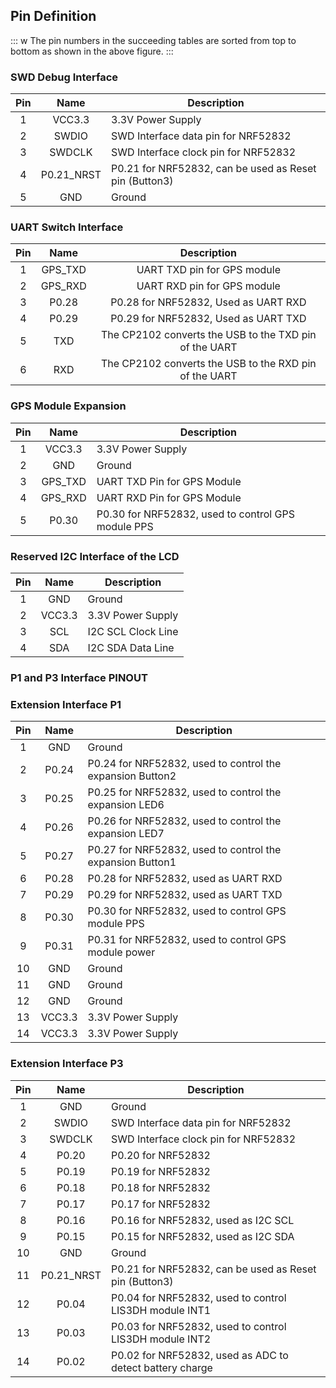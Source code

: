 ## Pin Definition

<rk-img
  src="/assets/images/datasheet/rak815/rak815-interface.png"
  width="100%"
  figure-number="4"
  caption="RAK815 Interface"
/>

::: w
The pin numbers in the succeeding tables are sorted from top to bottom as shown in the above figure.
:::

### SWD Debug Interface

<rk-img
  src="/assets/images/datasheet/rak815/rak815-swd-debug-interface.jpg"
  width="40%"
  figure-number="5"
  caption="RAK815 SWD Debug Interface"
/>


|  Pin  |    Name     | Description                                            |
| :---: | :---------: | ------------------------------------------------------ |
|   1   |   VCC3.3    | 3.3V Power Supply                                      |
|   2   |    SWDIO    | SWD Interface data pin for NRF52832                    |
|   3   |   SWDCLK    | SWD Interface clock pin for NRF52832                   |
|   4   | P0.21\_NRST | P0.21 for NRF52832, can be used as Reset pin (Button3) |
|   5   |     GND     | Ground                                                 |

### UART Switch Interface

<rk-img
  src="/assets/images/datasheet/rak815/rak815-uart-switch-interface.jpg"
  width="65%"
  figure-number="6"
  caption="RAK815 UART Switch Interface"
/>

|  Pin  |   Name   |                      Description                       |
| :---: | :------: | :----------------------------------------------------: |
|   1   | GPS\_TXD |              UART TXD pin for GPS module               |
|   2   | GPS\_RXD |              UART RXD pin for GPS module               |
|   3   |  P0.28   |          P0.28 for NRF52832, Used as UART RXD          |
|   4   |  P0.29   |          P0.29 for NRF52832, Used as UART TXD          |
|   5   |   TXD    | The CP2102 converts the USB to the TXD pin of the UART |
|   6   |   RXD    | The CP2102 converts the USB to the RXD pin of the UART |


### GPS Module Expansion

<rk-img
  src="/assets/images/datasheet/rak815/rak815-gps-module-expansion.jpg"
  width="40%"
  figure-number="7"
  caption="RAK815 GPS Module Expansion"
/>


|  Pin  |   Name   | Description                                        |
| :---: | :------: | -------------------------------------------------- |
|   1   |  VCC3.3  | 3.3V Power Supply                                  |
|   2   |   GND    | Ground                                             |
|   3   | GPS\_TXD | UART TXD Pin for GPS Module                        |
|   4   | GPS\_RXD | UART RXD Pin for GPS Module                        |
|   5   |  P0.30   | P0.30 for NRF52832, used to control GPS module PPS |

### Reserved I2C Interface of the LCD

<rk-img
  src="/assets/images/datasheet/rak815/rak815-reserved-i2c-interface.jpg"
  width="65%"
  figure-number="8"
  caption="RAK815 Reserved I2C Interface"
/>

|  Pin  |  Name  | Description        |
| :---: | :----: | ------------------ |
|   1   |  GND   | Ground             |
|   2   | VCC3.3 | 3.3V Power Supply  |
|   3   |  SCL   | I2C SCL Clock Line |
|   4   |  SDA   | I2C SDA Data Line  |

### P1 and P3 Interface PINOUT

<rk-img
  src="/assets/images/datasheet/rak815/rak815-p1-and-p3-pinout.jpg"
  width="75%"
  figure-number="9"
  caption="RAK815 P1 and P3 Pinout"
/>


### Extension Interface P1

|  Pin  |  Name  | Description                                               |
| :---: | :----: | --------------------------------------------------------- |
|   1   |  GND   | Ground                                                    |
|   2   | P0.24  | P0.24 for NRF52832, used to control the expansion Button2 |
|   3   | P0.25  | P0.25 for NRF52832, used to control the expansion LED6    |
|   4   | P0.26  | P0.26 for NRF52832, used to control the expansion LED7    |
|   5   | P0.27  | P0.27 for NRF52832, used to control the expansion Button1 |
|   6   | P0.28  | P0.28 for NRF52832, used as UART RXD                      |
|   7   | P0.29  | P0.29 for NRF52832, used as UART TXD                      |
|   8   | P0.30  | P0.30 for NRF52832, used to control GPS module PPS        |
|   9   | P0.31  | P0.31 for NRF52832, used to control GPS module power      |
|  10   |  GND   | Ground                                                    |
|  11   |  GND   | Ground                                                    |
|  12   |  GND   | Ground                                                    |
|  13   | VCC3.3 | 3.3V Power Supply                                         |
|  14   | VCC3.3 | 3.3V Power Supply                                         |

### Extension Interface P3

|  Pin  |    Name     | Description                                              |
| :---: | :---------: | -------------------------------------------------------- |
|   1   |     GND     | Ground                                                   |
|   2   |    SWDIO    | SWD Interface data pin for NRF52832                      |
|   3   |   SWDCLK    | SWD Interface clock pin for NRF52832                     |
|   4   |    P0.20    | P0.20 for NRF52832                                       |
|   5   |    P0.19    | P0.19 for NRF52832                                       |
|   6   |    P0.18    | P0.18 for NRF52832                                       |
|   7   |    P0.17    | P0.17 for NRF52832                                       |
|   8   |    P0.16    | P0.16 for NRF52832, used as I2C SCL                      |
|   9   |    P0.15    | P0.15 for NRF52832, used as I2C SDA                      |
|  10   |     GND     | Ground                                                   |
|  11   | P0.21_NRST | P0.21 for NRF52832, can be used as Reset pin (Button3)   |
|  12   |    P0.04    | P0.04 for NRF52832, used to control LIS3DH module INT1   |
|  13   |    P0.03    | P0.03 for NRF52832, used to control LIS3DH module INT2   |
|  14   |    P0.02    | P0.02 for NRF52832, used as ADC to detect battery charge |

